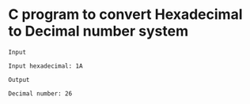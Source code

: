 # C program to convert Hexadecimal to Decimal number system

```
Input

Input hexadecimal: 1A

Output

Decimal number: 26
```
